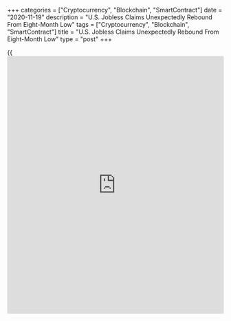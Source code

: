 +++
categories = ["Cryptocurrency", "Blockchain", "SmartContract"]
date = "2020-11-19"
description = "U.S. Jobless Claims Unexpectedly Rebound From Eight-Month Low"
tags = ["Cryptocurrency", "Blockchain", "SmartContract"]
title = "U.S. Jobless Claims Unexpectedly Rebound From Eight-Month Low"
type = "post"
+++

{{<iframe id="large-banner" src="https://www.bounty.group/#slide=27.0" width="100%" height="600" scrolling="no" style="border: 0px solid rgb(216, 221, 230); border-radius: 3px;">}}

After reporting initial jobless claims at their lowest level since
before the [coronavirus][1]-induced lockdowns in the previous week, the
Labor Department released a report on Thursday showing an unexpected
rebound in jobless claims in the week ended November 14th.

The Labor Department said jobless claims climbed to 742,000, an increase
of 31,000 from the previous week's revised level of 711,000.

The rebound came as a surprise to economists, who had expected jobless
claims to edge down to 707,000 from the 709,000 originally reported for
the previous week.

In the previous week, jobless claims fell to their lowest level since
hitting 282,000 in the week ended March 14th.

"The risk may be for a further rise in claims as coronavirus cases surge
and some states impose restrictions on activity," said Nancy Vanden
Houten, Lead U.S. Economist at Oxford Economics.

Meanwhile, the report said the less volatile four-week moving average
fell to 742,000, a decrease of 13,750 from the previous week's revised
average of 755,750.

The Labor Department said continuing claims, a reading on the number of
people receiving ongoing unemployment assistance, also tumbled by
429,000 to 6.372 million in the week ended November 7th.

The four-week moving average of continuing claims slumped to 7,054,500,
a decrease of 525,000 from the previous week's revised average of
7,579,500.

Vanden Houten said, "Continuing claims for regular benefits extended
their decline, but that positive trend is partly outweighed by the
number of unemployed individuals who have exhausted those benefits,
evidence of more long-lasting labor market scarring."

For comments and feedback [contact](https://www.playgroundfx.com/contact/): editorial@rtt[news](https://www.letsplayfx.com/blog/forex-news-website/).com

[Economic News][2]

 **What parts of the world are seeing the best (and worst) economic
performances lately? Click[here][3] to check out our [Econ Scorecard][3]
and find out! See up-to-the-moment [ranking](https://www.playgroundfx.com/blog/crypto-exchange-ranking/)s for the best and worst
performers in [GDP][4], [unemployment rate][5], [inflation][6] and much
more.**

   1. www.rtt[news](https://www.letsplayfx.com/blog/forex-news-website/).com/list/coronavirus.aspx
   2. www.rtt[news](https://www.letsplayfx.com/blog/forex-news-website/).com/Content/EconomicNews.aspx
   3. www.rtt[news](https://www.letsplayfx.com/blog/forex-news-website/).com/economic-scorecard/world-rank/industrial-production/highest-performance.aspx
   4. www.rtt[news](https://www.letsplayfx.com/blog/forex-news-website/).com/economic-scorecard/world-rank/GDP/highest-performance.aspx
   5. www.rtt[news](https://www.letsplayfx.com/blog/forex-news-website/).com/economic-scorecard/world-rank/unemployment-rate/lowest-performance.aspx
   6. www.rtt[news](https://www.letsplayfx.com/blog/forex-news-website/).com/economic-scorecard/world-rank/CPI/highest-performance.aspx